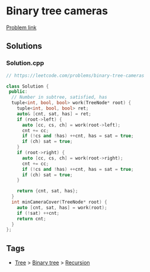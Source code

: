 # Binary tree cameras

[Problem link](https://leetcode.com/problems/binary-tree-cameras)

## Solutions


### Solution.cpp
```cpp
// https://leetcode.com/problems/binary-tree-cameras

class Solution {
 public:
  // Number in subtree, satisfied, has
  tuple<int, bool, bool> work(TreeNode* root) {
    tuple<int, bool, bool> ret;
    auto& [cnt, sat, has] = ret;
    if (root->left) {
      auto [cc, cs, ch] = work(root->left);
      cnt += cc;
      if (!cs and !has) ++cnt, has = sat = true;
      if (ch) sat = true;
    }
    if (root->right) {
      auto [cc, cs, ch] = work(root->right);
      cnt += cc;
      if (!cs and !has) ++cnt, has = sat = true;
      if (ch) sat = true;
    }

    return {cnt, sat, has};
  }
  int minCameraCover(TreeNode* root) {
    auto [cnt, sat, has] = work(root);
    if (!sat) ++cnt;
    return cnt;
  }
};
```
## Tags

* [Tree](/Collections/tree.md#tree) > [Binary tree](/Collections/tree.md#binary-tree) > [Recursion](/Collections/tree.md#recursion)
